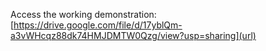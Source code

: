 Access the working demonstration: [https://drive.google.com/file/d/17yblQm-a3vWHcqz88dk74HMJDMTW0Qzg/view?usp=sharing](url)
